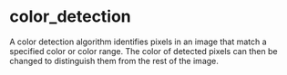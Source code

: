 # color_detection
A color detection algorithm identifies pixels in an image that match a specified color or color range. The color of detected pixels can then be changed to distinguish them from the rest of the image.
